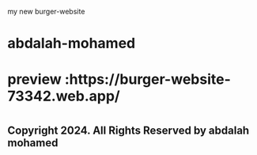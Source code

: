 my new burger-website
<h1>abdalah-mohamed<h1/>
<h1>preview :https://burger-website-73342.web.app/<h1/>
<h2>Copyright 2024. All Rights Reserved by abdalah mohamed<h2/>
